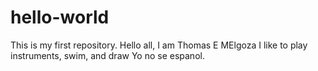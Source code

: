 # hello-world
This is my first repository.
Hello all, I am Thomas E MElgoza
I like to play instruments, swim, and draw
Yo no se espanol.
